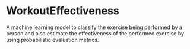 # WorkoutEffectiveness

A machine learning model to classify the exercise being performed by a person and also estimate the effectiveness of the performed exercise by using probabilistic evaluation metrics.
